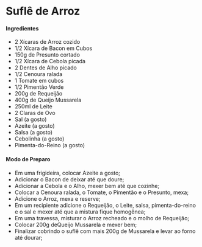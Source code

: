 # Suflê de Arroz

#### Ingredientes

- 2 Xícaras de Arroz cozido
- 1/2 Xícara de Bacon em Cubos
- 150g de Presunto cortado
- 1/2 Xícara de Cebola picada
- 2 Dentes de Alho picado
- 1/2 Cenoura ralada
- 1 Tomate em cubos
- 1/2 Pimentão Verde
- 200g de Requeijão
- 400g de Queijo Mussarela
- 250ml de Leite
- 2 Claras de Ovo
- Sal (a gosto)
- Azeite (a gosto)
- Salsa (a gosto)
- Cebolinha (a gosto)
- Pimenta-do-Reino (a gosto)

#### Modo de Preparo

- Em uma frigideira, colocar Azeite a gosto;
- Adicionar o Bacon de deixar até que doure;
- Adicionar a Cebola e o Alho, mexer bem até que cozinhe;
- Colocar a Cenoura ralada, o Tomate, o Pimentão e o Presunto, mexa;
- Adicione o Arroz, mexa e reserve;
- Em um recipiente adicione o Requeijão, o Leite, salsa, pimenta-do-reino e o sal e mexer até que a mistura fique homogênea;
- Em uma travessa, misturar o Arroz recheado e o molho de Requeijão;
- Colocar 200g deQueijo Mussarela e mexer bem;
- Finalizar cobrindo o suflê com mais 200g de Mussarela e levar ao forno até dourar;